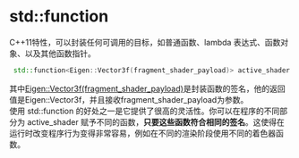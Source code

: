 # std::function

C++11特性，可以封装任何可调用的目标，如普通函数、lambda 表达式、函数对象、以及其他函数指针。

```C++
 std::function<Eigen::Vector3f(fragment_shader_payload)> active_shader = phong_fragment_shader;
```

其中<Eigen::Vector3f(fragment_shader_payload)>是封装函数的签名，他的返回值是Eigen::Vector3f，并且接收fragment_shader_payload为参数。  
使用 std::function 的好处之一是它提供了很高的灵活性。你可以在程序的不同部分为 active_shader 赋予不同的函数，**只要这些函数符合相同的签名**。这使得在运行时改变程序行为变得非常容易，例如在不同的渲染阶段使用不同的着色器函数。

